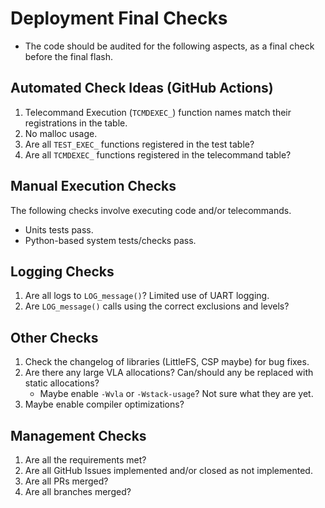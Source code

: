 # Deployment Final Checks

* The code should be audited for the following aspects, as a final check before the final flash.

## Automated Check Ideas (GitHub Actions)

1. Telecommand Execution (`TCMDEXEC_`) function names match their registrations in the table.
2. No malloc usage.
3. Are all `TEST_EXEC_` functions registered in the test table?
4. Are all `TCMDEXEC_` functions registered in the telecommand table?

## Manual Execution Checks

The following checks involve executing code and/or telecommands.

* Units tests pass.
* Python-based system tests/checks pass.


## Logging Checks

1. Are all logs to `LOG_message()`? Limited use of UART logging.
2. Are `LOG_message()` calls using the correct exclusions and levels?

## Other Checks

1. Check the changelog of libraries (LittleFS, CSP maybe) for bug fixes.
2. Are there any large VLA allocations? Can/should any be replaced with static allocations?
    * Maybe enable `-Wvla` or `-Wstack-usage`? Not sure what they are yet.
3. Maybe enable compiler optimizations?


## Management Checks

1. Are all the requirements met?
2. Are all GitHub Issues implemented and/or closed as not implemented.
3. Are all PRs merged?
4. Are all branches merged?
